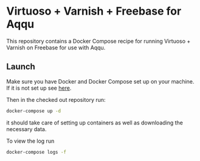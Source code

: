 Virtuoso + Varnish + Freebase for Aqqu
======================================
This repository contains a Docker Compose recipe for running Virtuoso + Varnish
on Freebase for use with Aqqu.

Launch
------
Make sure you have Docker and Docker Compose set up on your machine. If it is
not set up see [here](https://docs.docker.com/compose/install/).

Then in the checked out repository run:
```bash
docker-compose up -d
```
it should take care of setting up containers as well as downloading the
necessary data.

To view the log run
```bash
docker-compose logs -f
```
